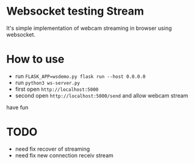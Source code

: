# Websocket testing Stream
It's simple implementation of webcam streaming in browser using websocket.

# How to use
* run `FLASK_APP=wsdemo.py flask run --host 0.0.0.0`
* run `python3 ws-server.py`
* first open `http://localhost:5000`
* second open `http://localhost:5000/send` and allow webcam stream

have fun

# TODO
* need fix recover of streaming
* need fix new connection receiv stream
